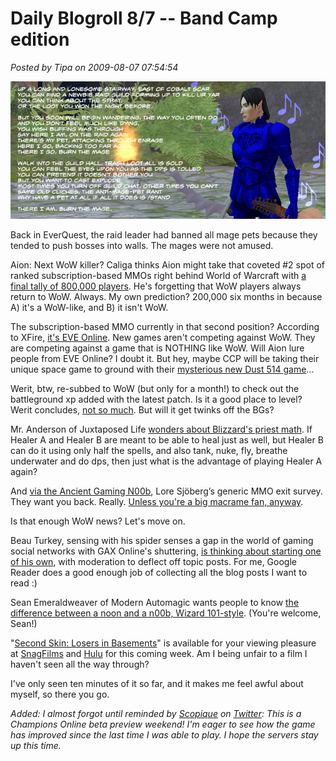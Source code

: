 # Daily Blogroll 8/7 -- Band Camp edition

*Posted by Tipa on 2009-08-07 07:54:54*

![Admit it, you were singing along in your head.](../../../uploads/2009/08/burnthemage.jpg "Admit it, you were singing along in your head.")

Back in EverQuest, the raid leader had banned all mage pets because they tended to push bosses into walls. The mages were not amused.

Aion: Next WoW killer? Caliga thinks Aion might take that coveted #2 spot of ranked subscription-based MMOs right behind World of Warcraft with [a final tally of 800,000 players](http://mmogamers.freeblogit.com/2009/08/06/the-guessing-game-again-aion/). He's forgetting that WoW players always return to WoW. Always. My own prediction? 200,000 six months in because A) it's a WoW-like, and B) it isn't WoW.

The subscription-based MMO currently in that second position? According to XFire, [it's EVE Online](http://www.xfire.com/genre/mmo/massively_multiplayer_online/). New games aren't competing against WoW. They are competing against a game that is NOTHING like WoW. Will Aion lure people from EVE Online? I doubt it. But hey, maybe CCP will be taking their unique space game to ground with their [mysterious new Dust 514 game](http://www.rockpapershotgun.com/2009/08/05/ccp-trademark-and-dodgy-logo/)...

Werit, btw, re-subbed to WoW (but only for a month!) to check out the battleground xp added with the latest patch. Is it a good place to level? Werit concludes, [not so much](http://www.weritsblog.com/2009/08/wow-pvp-leveling.html). But will it get twinks off the BGs?

Mr. Anderson of Juxtaposed Life [wonders about Blizzard's priest math](http://www.xenopulse.com/blog/?p=687). If Healer A and Healer B are meant to be able to heal just as well, but Healer B can do it using only half the spells, and also tank, nuke, fly, breathe underwater and do dps, then just what is the advantage of playing Healer A again?

And [via the Ancient Gaming N00b](http://tagn.wordpress.com/2009/08/06/quitting-eternal-skirmish/), Lore Sjöberg’s generic MMO exit survey. They want you back. Really. [Unless you're a big macrame fan, anyway](http://badgods.com/quittinggame.html).

Is that enough WoW news? Let's move on.

Beau Turkey, sensing with his spider senses a gap in the world of gaming social networks with GAX Online's shuttering, [is thinking about starting one of his own](http://epicdolls.com/beauturkey/?p=1911), with moderation to deflect off topic posts. For me, Google Reader does a good enough job of collecting all the blog posts I want to read :)

Sean Emeraldweaver of Modern Automagic wants people to know [the difference between a noon and a n00b, Wizard 101-style](http://www.modernautomagic.com/2009/08/word-of-day-difference-between-n00b-and.html). (You're welcome, Sean!)

"[Second Skin: Losers in Basements](http://en.wikipedia.org/wiki/Second_Skin_%28film%29)" is available for your viewing pleasure at [SnagFilms](http://www.snagfilms.com/films/title/second_skin/) and [Hulu](http://www.hulu.com/watch/87648/second-skin) for this coming week. Am I being unfair to a film I haven't seen all the way through? 

I've only seen ten minutes of it so far, and it makes me feel awful about myself, so there you go.

*Added: I almost forgot until reminded by [Scopique](http://www.cedarstreet.net/) on [Twitter](http://twitter.com/Scopique): This is a Champions Online beta preview weekend! I'm eager to see how the game has improved since the last time I was able to play. I hope the servers stay up this time.*

